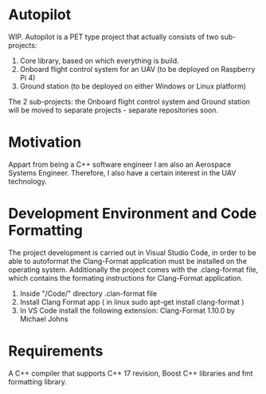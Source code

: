 # Autopilot
WIP. Autopilot is a PET type project that actually consists of two sub-projects: 
1. Core library, based on which everything is build.
2. Onboard flight control system for an UAV (to be deployed on Raspberry Pi 4)
3. Ground station (to be deployed on either Windows or Linux platform)

The 2 sub-projects: the Onboard flight control system and Ground station
will be moved to separate projects - separate repositories soon.

# Motivation
Appart from being a C++ software engineer I am also an Aerospace Systems Engineer. Therefore, I also have a certain interest in the UAV technology. 

# Development Environment and Code Formatting
The project development is carried out in Visual Studio Code, in order to be able to autoformat the Clang-Format application must be installed on the operating system.
Additionally the project comes with the .clang-format file, which contains the formating instructions for Clang-Format application.

1. Inside "/Code/" directory .clan-format file
2. Install Clang Format app ( in linux sudo apt-get install clang-format )
3. In VS Code install the following extension: Clang-Format 1.10.0 by Michael Johns

# Requirements
A C++ compiler that supports C++ 17 revision, Boost C++ libraries and fmt formatting library.


